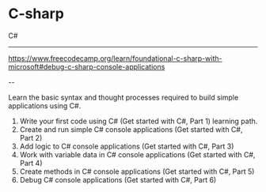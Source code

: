 # C-sharp
C#

------------------------------------
https://www.freecodecamp.org/learn/foundational-c-sharp-with-microsoft#debug-c-sharp-console-applications

--

Learn the basic syntax and thought processes required to build simple applications using C#.
1. Write your first code using C# (Get started with C#, Part 1) learning path.
2. Create and run simple C# console applications (Get started with C#, Part 2)
3. Add logic to C# console applications (Get started with C#, Part 3)
4. Work with variable data in C# console applications (Get started with C#, Part 4)
5. Create methods in C# console applications (Get started with C#, Part 5)
6. Debug C# console applications (Get started with C#, Part 6)
